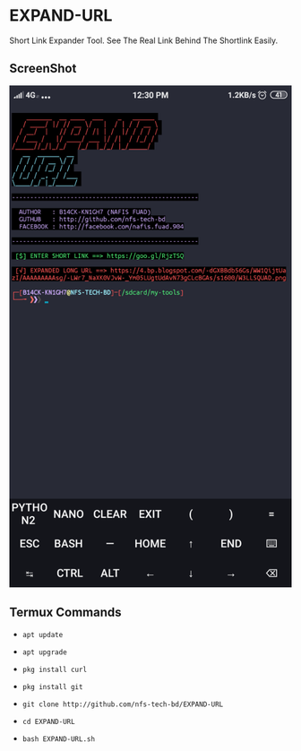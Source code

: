 # EXPAND-URL
Short Link Expander Tool.
See The Real Link Behind The Shortlink Easily.

## ScreenShot

<img src="https://raw.githubusercontent.com/nfs-tech-bd/EXPAND-URL/main/Screenshot_2021-05-11-12-30-45-984_com.termux.png">

## Termux Commands


* `apt update`

* `apt upgrade`

* `pkg install curl`

* `pkg install git`

* `git clone http://github.com/nfs-tech-bd/EXPAND-URL`

* `cd EXPAND-URL`

* `bash EXPAND-URL.sh`
